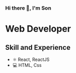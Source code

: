 ### Hi there 👋, I'm Son
# Web Developer

## Skill and Experience
* ⚛ React, ReactJS
* 💻 HTML, Css





